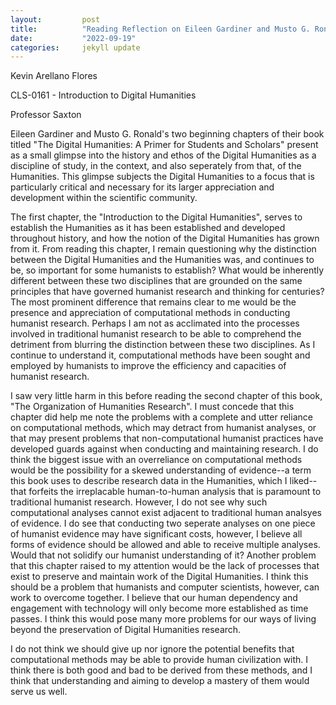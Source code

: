 ```yaml
---
layout:         post
title:          "Reading Reflection on Eileen Gardiner and Musto G. Ronald"
date:           "2022-09-19"
categories:     jekyll update
---
```

Kevin Arellano Flores

CLS-0161 - Introduction to Digital Humanities

Professor Saxton

Eileen Gardiner and Musto G. Ronald's two beginning chapters of their book titled "The Digital Humanities: A Primer for Students and Scholars" present as a small glimpse into the history and ethos of the Digital Humanities as a discipline of study, in the context, and also seperately from that, of the Humanities. This glimpse subjects the Digital Humanities to a focus that is particularly critical and necessary for its larger appreciation and development within the scientific community. 

The first chapter, the "Introduction to the Digital Humanities", serves to establish the Humanities as it has been established and developed throughout history, and how the notion of the Digital Humanities has grown from it. From reading this chapter, I remain questioning why the distinction between the Digital Humanities and the Humanities was, and continues to be, so important for some humanists to establish? What would be inherently different between these two disciplines that are grounded on the same principles that have governed humanist research and thinking for centuries? The most prominent difference that remains clear to me would be the presence and appreciation of computational methods in conducting humanist research. Perhaps I am not as acclimated into the processes involved in traditional humanist research to be able to comprehend the detriment from blurring the distinction between these two disciplines. As I continue to understand it, computational methods have been sought and employed by humanists to improve the efficiency and capacities of humanist research. 

I saw very little harm in this before reading the second chapter of this book, "The Organization of Humanities Research". I must concede that this chapter did help me note the problems with a complete and utter reliance on computational methods, which may detract from humanist analyses, or that may present problems that non-computational humanist practices have developed guards against when conducting and maintaining research. I do think the biggest issue with an overreliance on computational methods would be the possibility for a skewed understanding of evidence--a term this book uses to describe research data in the Humanities, which I liked--that forfeits the irreplacable human-to-human analysis that is paramount to traditional humanist research. However, I do not see why such computational analyses cannot exist adjacent to traditional human analsyes of evidence. I do see that conducting two seperate analyses on one piece of humanist evidence may have significant costs, however, I believe all forms of evidence should be allowed and able to receive multiple analyses. Would that not solidify our humanist understanding of it? Another problem that this chapter raised to my attention would be the lack of processes that exist to preserve and maintain work of the Digital Humanities. I think this should be a problem that humanists and computer scientists, however, can work to overcome together. I believe that our human dependency and engagement with technology will only become more established as time passes. I think this would pose many more problems for our ways of living beyond the preservation of Digital Humanities research. 

I do not think we should give up nor ignore the potential benefits that computational methods may be able to provide human civilization with. I think there is both good and bad to be derived from these methods, and I think that understanding and aiming to develop a mastery of them would serve us well. 
